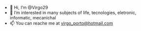 - 👋 Hi, I’m @Virgo29
- 👀 I’m interested in many subjects of life, tecnologies, eletronic, informatic, mecanichal 
- 📫 You can reache me at virgo_porto@hotmail.com

<!---
Virgo29/Virgo29 is a ✨ special ✨ repository because its `README.md` (this file) appears on your GitHub profile.
You can click the Preview link to take a look at your changes.
--->
